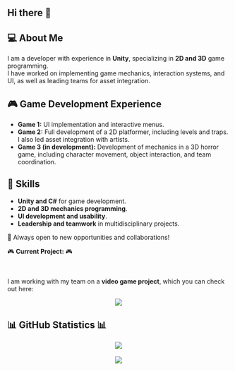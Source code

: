 ## Hi there 👋

## 💻 About Me  
I am a developer with experience in **Unity**, specializing in **2D and 3D** game programming.  
I have worked on implementing game mechanics, interaction systems, and UI, as well as leading teams for asset integration.  

## 🎮 Game Development Experience  
- **Game 1:** UI implementation and interactive menus.  
- **Game 2:** Full development of a 2D platformer, including levels and traps. I also led asset integration with artists.  
- **Game 3 (in development):** Development of mechanics in a 3D horror game, including character movement, object interaction, and team coordination.  

## 🚀 Skills  
- **Unity and C#** for game development.  
- **2D and 3D mechanics programming**.  
- **UI development and usability**.  
- **Leadership and teamwork** in multidisciplinary projects.  

📩 Always open to new opportunities and collaborations!  


🎮 **Current Project:**  🎮

<br>

I am working with my team on a **video game project**, which you can check out here:  

<div align="center">
  
<a href="https://ezcles.itch.io/ecos-andinos"> <img src="https://img.shields.io/badge/Itch.io-FA5C5C?style=for-the-badge&logo=itch.io&logoColor=white"> </a>
  
</div>

## 📊 GitHub Statistics 📊  

<div align="center">

  <img src="https://github-readme-stats.vercel.app/api?username=Baruj-Ramirez&show_icons=true&theme=catppuccin_latte">
  <br>
  <br>
  <img src="https://github-readme-stats.vercel.app/api/top-langs/?username=Baruj-Ramirez&layout=compact&theme=catppuccin_latte">

</div>

<!--
**Baruj-Ramirez/Baruj-Ramirez** is a ✨ _special_ ✨ repository because its `README.md` (this file) appears on your GitHub profile.

Here are some ideas to get you started:

- 🔭 I’m currently working on ...
- 🌱 I’m currently learning ...
- 👯 I’m looking to collaborate on ...
- 🤔 I’m looking for help with ...
- 💬 Ask me about ...
- 📫 How to reach me: ...
- 😄 Pronouns: ...
- ⚡ Fun fact: ...
-->
